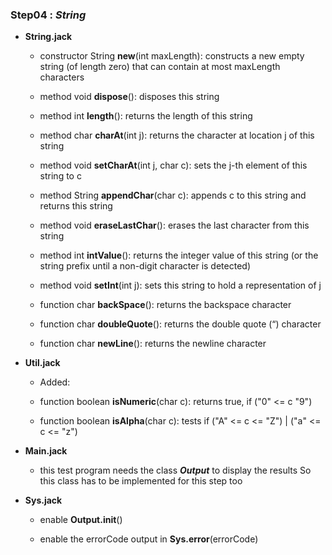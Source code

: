 ### Step04 : _**String**_

* **String.jack**
  * constructor String **new**(int maxLength): constructs a new empty string
  (of length zero) that can contain at most maxLength characters

  * method void **dispose**(): disposes this string

  * method int **length**(): returns the length of this string

  * method char **charAt**(int j): returns the character at location j of this
  string

  * method void **setCharAt**(int j, char c): sets the j-th element of this
  string to c

  * method String **appendChar**(char c): appends c to this string and returns
  this string

  * method void **eraseLastChar**(): erases the last character from this string

  * method int **intValue**(): returns the integer value of this string (or the
    string prefix until a non-digit character is detected)

  * method void **setInt**(int j): sets this string to hold a representation
  of j

  * function char **backSpace**(): returns the backspace character

  * function char **doubleQuote**(): returns the double quote (“) character

  * function char **newLine**(): returns the newline character

* **Util.jack**

  * Added:

  * function boolean **isNumeric**(char c): returns true, if ("0" <= c "9")

  * function boolean **isAlpha**(char c): tests if ("A" <= c <= "Z") |
  ("a" <= c <= "z")

* **Main.jack**

  * this test program needs the class _**Output**_ to display the results
  So this class has to be implemented for this step too

* **Sys.jack**

  * enable **Output.init**()

  * enable the errorCode output in **Sys.error**(errorCode)
